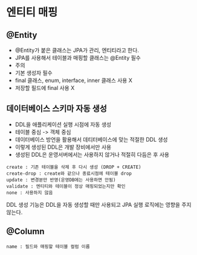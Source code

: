 # 엔티티 매핑
## @Entity
- @Entity가 붙은 클래스는 JPA가 관리, 엔티티라고 한다.
- JPA를 사용해서 테이블과 매핑할 클래스는 @Entity 필수
- 주의
- 기본 생성자 필수 
- final 클래스, enum, interface, inner 클래스 사용 X
- 저장할 필드에 final 사용 X

## 데이터베이스 스키마 자동 생성
- DDL을 애플리케이션 실행 시점에 자동 생성
- 테이블 중심 -> 객체 중심
- 데이터베이스 방언을 활용해서 데티터베이스에 맞는 적절한 DDL 생성
- 이렇게 생성된 DDL은 개발 장비에서만 사용
- 생성된 DDL은 운영서버에서는 사용하지 않거나 적절히 다듬은 후 사용


```
create : 기존 테이블을 삭제 후 다시 생성 (DROP + CREATE)
create-drop : create와 같으나 종료시점에 테이블 drop
update : 변경분만 반영(운영DB에는 사용하면 안됨)
validate : 엔티티와 테이블이 정상 매핑되었는지만 확인
none : 사용하지 않음
```
DDL 생성 기능은 DDL을 자동 생성할 때만 사용되고 JPA 실행 로직에는 영향을 주지 않는다.

## @Column
```
name : 필드와 매핑할 테이블 컬럼 이름
```